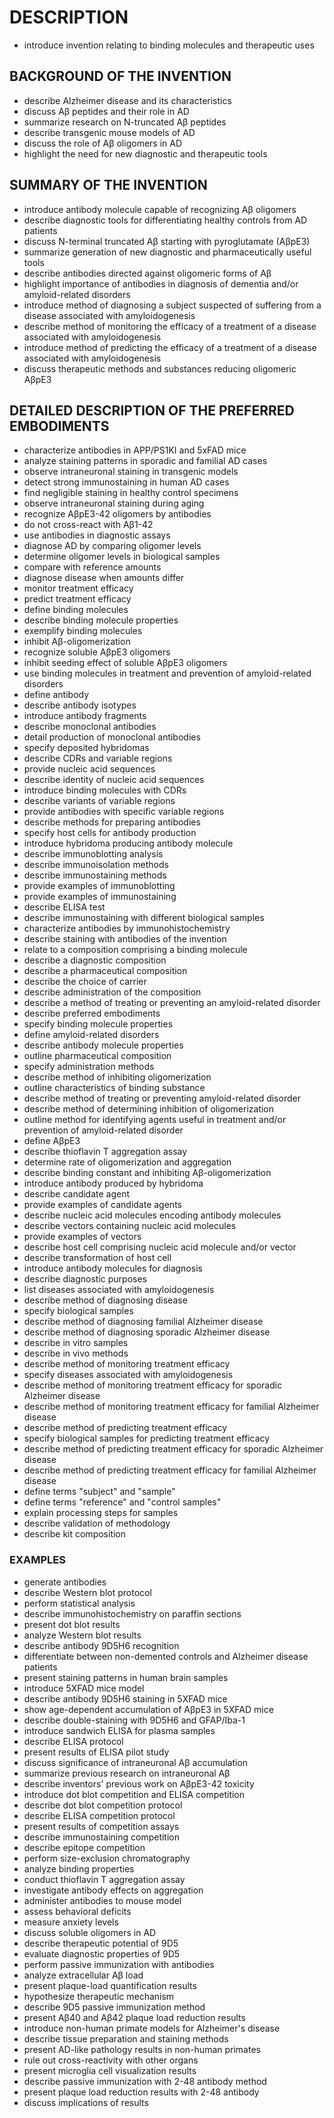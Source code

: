 # DESCRIPTION

- introduce invention relating to binding molecules and therapeutic uses

## BACKGROUND OF THE INVENTION

- describe Alzheimer disease and its characteristics
- discuss Aβ peptides and their role in AD
- summarize research on N-truncated Aβ peptides
- describe transgenic mouse models of AD
- discuss the role of Aβ oligomers in AD
- highlight the need for new diagnostic and therapeutic tools

## SUMMARY OF THE INVENTION

- introduce antibody molecule capable of recognizing Aβ oligomers
- describe diagnostic tools for differentiating healthy controls from AD patients
- discuss N-terminal truncated Aβ starting with pyroglutamate (AβpE3)
- summarize generation of new diagnostic and pharmaceutically useful tools
- describe antibodies directed against oligomeric forms of Aβ
- highlight importance of antibodies in diagnosis of dementia and/or amyloid-related disorders
- introduce method of diagnosing a subject suspected of suffering from a disease associated with amyloidogenesis
- describe method of monitoring the efficacy of a treatment of a disease associated with amyloidogenesis
- introduce method of predicting the efficacy of a treatment of a disease associated with amyloidogenesis
- discuss therapeutic methods and substances reducing oligomeric AβpE3

## DETAILED DESCRIPTION OF THE PREFERRED EMBODIMENTS

- characterize antibodies in APP/PS1KI and 5xFAD mice
- analyze staining patterns in sporadic and familial AD cases
- observe intraneuronal staining in transgenic models
- detect strong immunostaining in human AD cases
- find negligible staining in healthy control specimens
- observe intraneuronal staining during aging
- recognize AβpE3-42 oligomers by antibodies
- do not cross-react with Aβ1-42
- use antibodies in diagnostic assays
- diagnose AD by comparing oligomer levels
- determine oligomer levels in biological samples
- compare with reference amounts
- diagnose disease when amounts differ
- monitor treatment efficacy
- predict treatment efficacy
- define binding molecules
- describe binding molecule properties
- exemplify binding molecules
- inhibit Aβ-oligomerization
- recognize soluble AβpE3 oligomers
- inhibit seeding effect of soluble AβpE3 oligomers
- use binding molecules in treatment and prevention of amyloid-related disorders
- define antibody
- describe antibody isotypes
- introduce antibody fragments
- describe monoclonal antibodies
- detail production of monoclonal antibodies
- specify deposited hybridomas
- describe CDRs and variable regions
- provide nucleic acid sequences
- describe identity of nucleic acid sequences
- introduce binding molecules with CDRs
- describe variants of variable regions
- provide antibodies with specific variable regions
- describe methods for preparing antibodies
- specify host cells for antibody production
- introduce hybridoma producing antibody molecule
- describe immunoblotting analysis
- describe immunoisolation methods
- describe immunostaining methods
- provide examples of immunoblotting
- provide examples of immunostaining
- describe ELISA test
- describe immunostaining with different biological samples
- characterize antibodies by immunohistochemistry
- describe staining with antibodies of the invention
- relate to a composition comprising a binding molecule
- describe a diagnostic composition
- describe a pharmaceutical composition
- describe the choice of carrier
- describe administration of the composition
- describe a method of treating or preventing an amyloid-related disorder
- describe preferred embodiments
- specify binding molecule properties
- define amyloid-related disorders
- describe antibody molecule properties
- outline pharmaceutical composition
- specify administration methods
- describe method of inhibiting oligomerization
- outline characteristics of binding substance
- describe method of treating or preventing amyloid-related disorder
- describe method of determining inhibition of oligomerization
- outline method for identifying agents useful in treatment and/or prevention of amyloid-related disorder
- define AβpE3
- describe thioflavin T aggregation assay
- determine rate of oligomerization and aggregation
- describe binding constant and inhibiting Aβ-oligomerization
- introduce antibody produced by hybridoma
- describe candidate agent
- provide examples of candidate agents
- describe nucleic acid molecules encoding antibody molecules
- describe vectors containing nucleic acid molecules
- provide examples of vectors
- describe host cell comprising nucleic acid molecule and/or vector
- describe transformation of host cell
- introduce antibody molecules for diagnosis
- describe diagnostic purposes
- list diseases associated with amyloidogenesis
- describe method of diagnosing disease
- specify biological samples
- describe method of diagnosing familial Alzheimer disease
- describe method of diagnosing sporadic Alzheimer disease
- describe in vitro samples
- describe in vivo methods
- describe method of monitoring treatment efficacy
- specify diseases associated with amyloidogenesis
- describe method of monitoring treatment efficacy for sporadic Alzheimer disease
- describe method of monitoring treatment efficacy for familial Alzheimer disease
- describe method of predicting treatment efficacy
- specify biological samples for predicting treatment efficacy
- describe method of predicting treatment efficacy for sporadic Alzheimer disease
- describe method of predicting treatment efficacy for familial Alzheimer disease
- define terms "subject" and "sample"
- define terms "reference" and "control samples"
- explain processing steps for samples
- describe validation of methodology
- describe kit composition

### EXAMPLES

- generate antibodies
- describe Western blot protocol
- perform statistical analysis
- describe immunohistochemistry on paraffin sections
- present dot blot results
- analyze Western blot results
- describe antibody 9D5H6 recognition
- differentiate between non-demented controls and Alzheimer disease patients
- present staining patterns in human brain samples
- introduce 5XFAD mice model
- describe antibody 9D5H6 staining in 5XFAD mice
- show age-dependent accumulation of AβpE3 in 5XFAD mice
- describe double-staining with 9D5H6 and GFAP/Iba-1
- introduce sandwich ELISA for plasma samples
- describe ELISA protocol
- present results of ELISA pilot study
- discuss significance of intraneuronal Aβ accumulation
- summarize previous research on intraneuronal Aβ
- describe inventors' previous work on AβpE3-42 toxicity
- introduce dot blot competition and ELISA competition
- describe dot blot competition protocol
- describe ELISA competition protocol
- present results of competition assays
- describe immunostaining competition
- describe epitope competition
- perform size-exclusion chromatography
- analyze binding properties
- conduct thioflavin T aggregation assay
- investigate antibody effects on aggregation
- administer antibodies to mouse model
- assess behavioral deficits
- measure anxiety levels
- discuss soluble oligomers in AD
- describe therapeutic potential of 9D5
- evaluate diagnostic properties of 9D5
- perform passive immunization with antibodies
- analyze extracellular Aβ load
- present plaque-load quantification results
- hypothesize therapeutic mechanism
- describe 9D5 passive immunization method
- present Aβ40 and Aβ42 plaque load reduction results
- introduce non-human primate models for Alzheimer's disease
- describe tissue preparation and staining methods
- present AD-like pathology results in non-human primates
- rule out cross-reactivity with other organs
- present microglia cell visualization results
- describe passive immunization with 2-48 antibody method
- present plaque load reduction results with 2-48 antibody
- discuss implications of results


